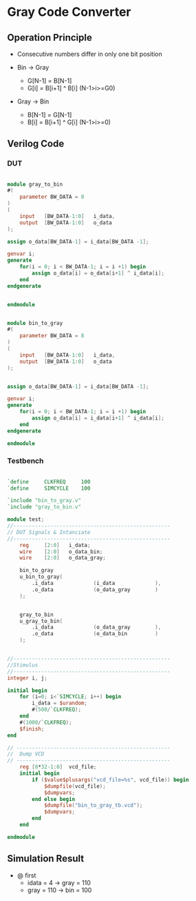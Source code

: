 # Gray Code Converter
## Operation Principle
- Consecutive numbers differ in only one bit position
- Bin -> Gray
	- G[N-1] 	= B[N-1]
	- G[i]		= B[i+1] ^ B[i] (N-1>i>=G0)

- Gray -> Bin
	- B[N-1] 	= G[N-1]
	- B[i]		= B[i+1] ^ G[i] (N-1>i>=0)

## Verilog Code
### DUT
```verilog
	
module gray_to_bin
#(
	parameter BW_DATA = 8
)
(
	input	[BW_DATA-1:0]	i_data,
	output	[BW_DATA-1:0]	o_data
);

assign o_data[BW_DATA-1] = i_data[BW_DATA -1];

genvar i;
generate 
	for(i = 0; i < BW_DATA-1; i = i +1) begin
		assign o_data[i] = o_data[i+1] ^ i_data[i];
	end
endgenerate


endmodule
```
```verilog

module bin_to_gray
#(
	parameter BW_DATA = 8
)
(
	input	[BW_DATA-1:0]	i_data,
	output	[BW_DATA-1:0]	o_data
);


assign o_data[BW_DATA-1] = i_data[BW_DATA -1];

genvar i;
generate 
	for(i = 0; i < BW_DATA-1; i = i +1) begin
		assign o_data[i] = i_data[i+1] ^ i_data[i];
	end
endgenerate

endmodule
```

### Testbench
```verilog
	
`define		CLKFREQ		100
`define		SIMCYCLE	100

`include "bin_to_gray.v"
`include "gray_to_bin.v"

module test;
//---------------------------------------------------
// DUT Signals & Intanciate
//---------------------------------------------------
	reg		[2:0]	i_data;
	wire	[2:0]	o_data_bin;
	wire	[2:0]	o_data_gray;

	bin_to_gray
	u_bin_to_gray(
		.i_data				(i_data				),
		.o_data				(o_data_gray		)
	);


	gray_to_bin
	u_gray_to_bin(
		.i_data				(o_data_gray		),
		.o_data				(o_data_bin			)
	);


//---------------------------------------------------
//Stimulus
//---------------------------------------------------
integer i, j;

initial begin
	for (i=0; i<`SIMCYCLE; i++) begin
		i_data = $urandom;
		#(500/`CLKFREQ);
	end
	#(1000/`CLKFREQ);
	$finish;
end

// --------------------------------------------------
//	Dump VCD
// --------------------------------------------------
	reg	[8*32-1:0]	vcd_file;
	initial begin
		if ($value$plusargs("vcd_file=%s", vcd_file)) begin
			$dumpfile(vcd_file);
			$dumpvars;
		end else begin
			$dumpfile("bin_to_gray_tb.vcd");
			$dumpvars;
		end
	end

endmodule
```
## Simulation Result
-	@ first
	- idata = 4 	-> gray = 110
	- gray  = 110 	-> bin  = 100

